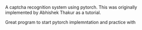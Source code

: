 A captcha recognition system using pytorch.
This was originally implemented by Abhishek Thakur as a tutorial.

Great program to start pytorch implemntation and practice with
